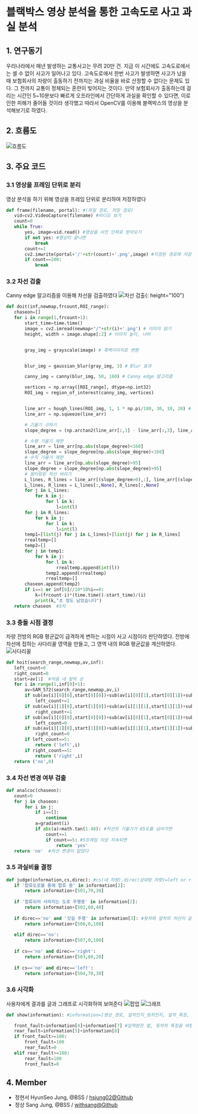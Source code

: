 # 블랙박스 영상 분석을 통한 고속도로 사고 과실 분석

## 1. 연구동기
우리나라에서 매년 발생하는 교통사고는 무려 20만 건. 지금 이 시간에도 고속도로에서는 셀 수 없이 사고가 일어나고 있다. 고속도로에서 한번 사고가 발생하면 사고가 났을 때 보험회사의 차량이 출동하기 전까지는 과실 비율을 바로 산정할 수 없다는 문제도 있다. 그 전까지 교통이 정체되는 혼란이 빚어지는 것이다. 만약 보험회사가 출동하는데 걸리는 시간인 5~10분보다 빠르게 오프라인에서 간단하게 과실을 확인할 수 있다면, 이로 인한 피해가 줄어들 것이라 생각했고 따라서 OpenCV를 이용해 블랙박스의 영상을 분석해보기로 하였다.

## 2. 흐름도
 ![흐름도](/flow_chart.png)
 
## 3. 주요 코드
### 3.1 영상을 프레임 단위로 분리
 영상 분석을 하기 위해 영상을 프레임 단위로 분리하여 저장하였다
 ```python
 def frame(filename, portal): #(파일 경로, 저장 경로)
    vid=cv2.VideoCapture(filename) #비디오 보기
    count=0
    while True:
        yes, image=vid.read() #영상을 사진 단위로 받아오기
        if not yes: #영상이 끝나면
            break
        count+=1
        cv2.imwrite(portal+'/'+str(count)+'.png',image) #지정된 경로에 저장
        if count==200:
            break
  ```
### 3.2 차선 검출
 Canny edge 알고리즘을 이용해 차선을 검출하였다
 ![차선 검출](/img/chaseon.png){: height="100"}
 ```python
 def doit(inf,newmap,frcount,ROI_range):
    chaseon=[]
    for i in range(1,frcount+1):
        start_time=time.time()
        image = cv2.imread(newmap+"/"+str(i)+'.png') # 이미지 읽기
        height, width = image.shape[:2] # 이미지 높이, 너비


        gray_img = grayscale(image) # 흑백이미지로 변환


        blur_img = gaussian_blur(gray_img, 3) # Blur 효과

        canny_img = canny(blur_img, 50, 160) # Canny edge 알고리즘

        vertices = np.array([ROI_range], dtype=np.int32)
        ROI_img = region_of_interest(canny_img, vertices)


        line_arr = hough_lines(ROI_img, 1, 1 * np.pi/180, 30, 10, 20) # 허프 변환   #[x1, y1, x2, y2]
        line_arr = np.squeeze(line_arr)

        # 기울기 구하기
        slope_degree = (np.arctan2(line_arr[:,1] - line_arr[:,3], line_arr[:,0] - line_arr[:,2]) * 180) / np.pi

        # 수평 기울기 제한
        line_arr = line_arr[np.abs(slope_degree)<160]
        slope_degree = slope_degree[np.abs(slope_degree)<160]
        # 수직 기울기 제한
        line_arr = line_arr[np.abs(slope_degree)>95]
        slope_degree = slope_degree[np.abs(slope_degree)>95]
        # 필터링된 직선 버리기
        L_lines, R_lines = line_arr[(slope_degree>0),:], line_arr[(slope_degree<0),:]
        L_lines, R_lines = L_lines[:,None], R_lines[:,None]
        for j in L_lines:
            for k in j:
                for l in k:
                    l=int(l)
        for j in R_lines:
            for k in j:
                for l in k:
                    l=int(l)
        temp1=[list(j) for j in L_lines]+[list(j) for j in R_lines]
        rrealtemp=[]
        temp2=[]
        for j in temp1:
            for k in j:
                for l in k:
                    rrealtemp.append(int(l))
                temp2.append(rrealtemp)
                rrealtemp=[]
        chaseon.append(temp2)
        if i==1 or inf[0]//10*10%i==0:
            k=(frcount-i)*(time.time()-start_time)/(i)
            print(k,"초 정도 남았습니다")
    return chaseon  #3차
 ```

### 3.3 충돌 시점 결정
 차량 전방의 RGB 평균값이 급격하게 변하는 시점이 사고 시점이라 판단하였다. 전방에 차선에 접하는 사다리꼴 영역을 만들고, 그 영역 내의 RGB 평균값을 계산하였다.
 ![사다리꼴](/img/timing.png)
 ```python
 def hoit(search_range,newmap,av,inf):
    left_count=0
    right_count=0
    start=av[1]  #처음 내 앞의 상
    for i in range(1,inf[0]+1):
        av=SAM_572(search_range,newmap,av,i)
        if sub(av[i][0][0],start[0][0])+sub(av[i][0][1],start[0][1])+sub(av[i][0][2],start[0][2])>=40: #BGR 값의 변화
            left_count+=1 
        if sub(av[i][1][0],start[1][0])+sub(av[i][1][1],start[1][1])+sub(av[i][1][2],start[1][2])>=40: #BGR값의 변화
            right_count+=1
        if sub(av[i][0][0],start[0][0])+sub(av[i][0][1],start[0][1])+sub(av[i][0][2],start[0][2])<40 and left_count!=0:
            left_count=0
        if sub(av[i][1][0],start[1][0])+sub(av[i][1][1],start[1][1])+sub(av[i][1][2],start[1][2])<40 and right_count!=0:
            right_count=0
        if left_count==5:
            return ('left',i)
        if right_count==5:
            return ('right',i)
    return ('no',0)
 ```
### 3.4 차선 변경 여부 검출
 ```python
 def analcoc(chaseon):
    count=0
    for j in chaseon:
        for i in j:
            if i==[]:
                continue
            a=gradient(i)
            if abs(a)>math.tan(1.48): #차선의 기울기가 85도를 넘어가면
                count+=1
                if count==5: #5프레임 이상 지속되면
                    return 'yes'
    return 'no'  #차선 변경이 없었다
 ```

### 3.5 과실비율 결정
 ```python
 def judge(information,cs,direc): #cs(내 차량),direc(상대방 차량)=left or right or no
    if '합류도로를 통해 합류 중' in information[2]:
        return information+[501,70,30]
    
    if '합류되어 사라지는 도로 주행중' in information[2]:
        return information+[502,60,40]
    
    if direc=='no' and '갓길 주행' in information[3]: #뒷차와 앞차의 차선이 같았고 갓길을 주행한 경우
        return information+[506,0,100]
    
    elif direc=='no':
        return information+[507,0,100]
    
    if cs=='no' and direc=='right':
        return information+[503,80,20]
    
    if cs=='no' and direc=='left':
        return information+[504,70,30]
 ```

### 3.6 시각화
 사용자에게 결과를 글과 그래프로 시각화하여 보여준다
 ![팝업](/img/show1.png) ![그래프](/img/show2.png)
 ```python
 def show(information): #information=[영상_경로, 앞차인지_뒷차인지, 앞차_특징, 뒷차_특징, 앞차_추가_과중, 뒷차_추가_과중, 사건유형번호, 앞차_과실비율, 뒷차_과실비율]

    front_fault=information[4]+information[7] #입력받은 앞, 뒷차의 특징을 바탕으로 최종 과실 비율 계산
    rear_fault=information[5]+information[8]
    if front_fault>=100:
        front_fault=100
        rear_fault=0
    elif rear_fault>=100:
        rear_fault=100
        front_fault=0
 ```
 
 
## 4. Member
 - 정현서 HyunSeo Jung, @BSS / [hsjung02@Github](http://github.com/hsjung02)
 - 정상 Sang Jung, @BSS / [withsang@Github](http://github.com/withsang)
